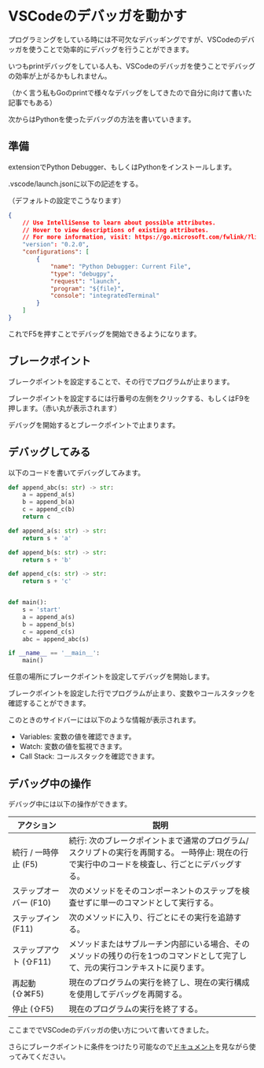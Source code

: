 # VSCodeのデバッガを動かす

プログラミングをしている時には不可欠なデバッギングですが、VSCodeのデバッガを使うことで効率的にデバッグを行うことができます。

いつもprintデバッグをしている人も、VSCodeのデバッガを使うことでデバッグの効率が上がるかもしれません。

（かく言う私もGoのprintで様々なデバッグをしてきたので自分に向けて書いた記事でもある）

次からはPythonを使ったデバッグの方法を書いていきます。

## 準備

extensionでPython Debugger、もしくはPythonをインストールします。

.vscode/launch.jsonに以下の記述をする。

（デフォルトの設定でこうなります）

```json:.vscode/launch.json
{
    // Use IntelliSense to learn about possible attributes.
    // Hover to view descriptions of existing attributes.
    // For more information, visit: https://go.microsoft.com/fwlink/?linkid=830387
    "version": "0.2.0",
    "configurations": [
        {
            "name": "Python Debugger: Current File",
            "type": "debugpy",
            "request": "launch",
            "program": "${file}",
            "console": "integratedTerminal"
        }
    ]
}
```

これでF5を押すことでデバッグを開始できるようになります。

## ブレークポイント

ブレークポイントを設定することで、その行でプログラムが止まります。

ブレークポイントを設定するには行番号の左側をクリックする、もしくはF9を押します。（赤い丸が表示されます）

デバッグを開始するとブレークポイントで止まります。

## デバッグしてみる

以下のコードを書いてデバッグしてみます。

```python:main.py
def append_abc(s: str) -> str:
    a = append_a(s)
    b = append_b(a)
    c = append_c(b)
    return c

def append_a(s: str) -> str:
    return s + 'a'

def append_b(s: str) -> str:
    return s + 'b'

def append_c(s: str) -> str:
    return s + 'c'


def main():
    s = 'start'
    a = append_a(s)
    b = append_b(s)
    c = append_c(s)
    abc = append_abc(s)

if __name__ == '__main__':
    main()
```

任意の場所にブレークポイントを設定してデバッグを開始します。

ブレークポイントを設定した行でプログラムが止まり、変数やコールスタックを確認することができます。

このときのサイドバーには以下のような情報が表示されます。

- Variables: 変数の値を確認できます。
- Watch: 変数の値を監視できます。
- Call Stack: コールスタックを確認できます。

## デバッグ中の操作

デバッグ中には以下の操作ができます。

| アクション | 説明 |
| --- | --- |
| 続行 / 一時停止 (F5) | 続行: 次のブレークポイントまで通常のプログラム/スクリプトの実行を再開する。 一時停止: 現在の行で実行中のコードを検査し、行ごとにデバッグする。 |
| ステップオーバー (F10) | 次のメソッドをそのコンポーネントのステップを検査せずに単一のコマンドとして実行する。 |
| ステップイン (F11) | 次のメソッドに入り、行ごとにその実行を追跡する。 |
| ステップアウト (⇧F11) | メソッドまたはサブルーチン内部にいる場合、そのメソッドの残りの行を1つのコマンドとして完了して、元の実行コンテキストに戻ります。 |
| 再起動 (⇧⌘F5) | 現在のプログラムの実行を終了し、現在の実行構成を使用してデバッグを再開する。 |
| 停止 (⇧F5) | 現在のプログラムの実行を終了する。 |

ここまででVSCodeのデバッガの使い方について書いてきました。

さらにブレークポイントに条件をつけたり可能なので[ドキュメント](https://code.visualstudio.com/docs/editor/debugging)を見ながら使ってみてください。
